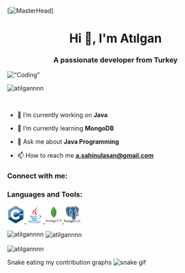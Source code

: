 [![MasterHead](https://im4.ezgif.com/tmp/ezgif-4-fc7d22b13d.gif)]

<h1 align="center">Hi 👋, I'm Atılgan</h1>
<h3 align="center">A passionate developer from Turkey</h3>
<img align=“right” alt=“Coding” width=“400” src="https://noobtuts.com/content/unity/2d-pacman-game/unity_pacman.gif">

<p align="left"> <img src="https://komarev.com/ghpvc/?username=atilgannnn&label=Profile%20views&color=0e75b6&style=flat" alt="atilgannnn" /> </p>

<p align="left"> <a href="https://twitter.com/" target="blank"><img src="https://img.shields.io/twitter/follow/?logo=twitter&style=for-the-badge" alt="" /></a> </p>

- 🔭 I’m currently working on **Java**

- 🌱 I’m currently learning **MongoDB**

- 💬 Ask me about **Java Programming**

- 📫 How to reach me **a.sahinulasan@gmail.com**

<h3 align="left">Connect with me:</h3>
<p align="left">
</p>

<h3 align="left">Languages and Tools:</h3>
<p align="left"> <a href="https://www.w3schools.com/cpp/" target="_blank" rel="noreferrer"> <img src="https://raw.githubusercontent.com/devicons/devicon/master/icons/cplusplus/cplusplus-original.svg" alt="cplusplus" width="40" height="40"/> </a> <a href="https://www.java.com" target="_blank" rel="noreferrer"> <img src="https://raw.githubusercontent.com/devicons/devicon/master/icons/java/java-original.svg" alt="java" width="40" height="40"/> </a> <a href="https://www.mongodb.com/" target="_blank" rel="noreferrer"> <img src="https://raw.githubusercontent.com/devicons/devicon/master/icons/mongodb/mongodb-original-wordmark.svg" alt="mongodb" width="40" height="40"/> </a> <a href="https://www.postgresql.org" target="_blank" rel="noreferrer"> <img src="https://raw.githubusercontent.com/devicons/devicon/master/icons/postgresql/postgresql-original-wordmark.svg" alt="postgresql" width="40" height="40"/> </a> </p>

<p><img align="left" src="https://github-readme-stats.vercel.app/api/top-langs?username=atilgannnn&show_icons=true&locale=en&layout=compact" alt="atilgannnn" /></p>

<p>&nbsp;<img align="center" src="https://github-readme-stats.vercel.app/api?username=atilgannnn&show_icons=true&locale=en" alt="atilgannnn" /></p>

<p><img align="center" src="https://github-readme-streak-stats.herokuapp.com/?user=atilgannnn&" alt="atilgannnn" /></p>

Snake eating my contribution graphs
![snake gif](https://github.com/atilgannnn/atilgannnn/blob/output/github-contribution-grid-snake.gif)



